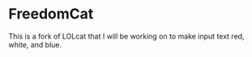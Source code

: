 # FreedomCat
This is a fork of LOLcat that I will be working on to make input text red, white, and blue.
